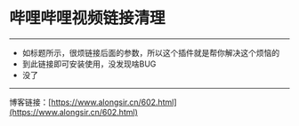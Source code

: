 # 哔哩哔哩视频链接清理

------------

- 如标题所示，很烦链接后面的参数，所以这个插件就是帮你解决这个烦恼的
- 到此链接即可安装使用，没发现啥BUG
- 没了

------------


博客链接：[https://www.alongsir.cn/602.html](https://www.alongsir.cn/602.html)